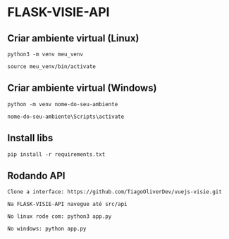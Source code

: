 # FLASK-VISIE-API

## Criar ambiente virtual (Linux)

```
python3 -m venv meu_venv
```

```
source meu_venv/bin/activate
```


## Criar ambiente virtual (Windows)

```
python -m venv nome-do-seu-ambiente
```

```
nome-do-seu-ambiente\Scripts\activate
```


## Install libs
```
pip install -r requirements.txt
```

## Rodando API

```
Clone a interface: https://github.com/TiagoOliverDev/vuejs-visie.git

Na FLASK-VISIE-API navegue até src/api

No linux rode com: python3 app.py

No windows: python app.py
```



